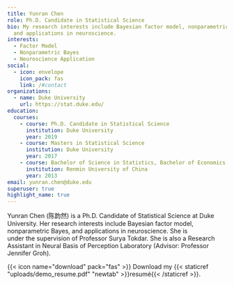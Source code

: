 ```yaml
---
title: Yunran Chen
role: Ph.D. Candidate in Statistical Science
bio: My research interests include Bayesian factor model, nonparametric Bayes,
  and applications in neuroscience.
interests:
  - Factor Model
  - Nonparametric Bayes
  - Neuroscience Application
social:
  - icon: envelope
    icon_pack: fas
    link: /#contact
organizations:
  - name: Duke University
    url: https://stat.duke.edu/
education:
  courses:
    - course: Ph.D. Candidate in Statistical Science
      institution: Duke University
      year: 2019
    - course: Masters in Statistical Science
      institution: Duke University
      year: 2017
    - course: Bachelor of Science in Statistics, Bachelor of Economics
      institution: Renmin University of China
      year: 2013
email: yunran.chen@duke.edu
superuser: true
highlight_name: true
---
```

Yunran Chen (陈韵然) is a Ph.D. Candidate of Statistical Science at Duke University. Her research interests include Bayesian factor model, nonparametric Bayes, and applications in neuroscience. She is under the supervision of Professor Surya Tokdar. She is also a Research Assistant in Neural Basis of Perception Laboratory (Advisor: Professor Jennifer Groh).



{{< icon name="download" pack="fas" >}} Download my {{< staticref "uploads/demo_resume.pdf" "newtab" >}}resumé{{< /staticref >}}.